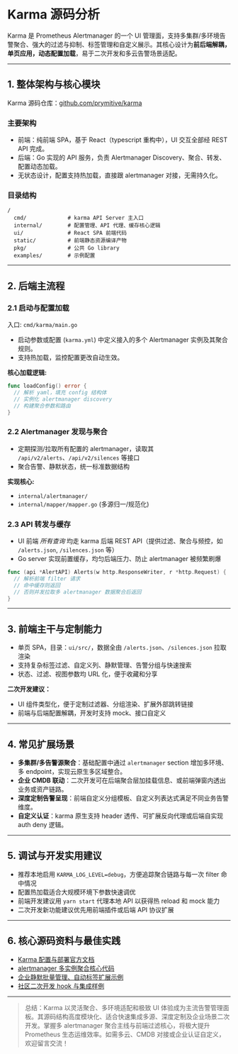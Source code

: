 # Karma 源码分析

Karma 是 Prometheus Alertmanager 的一个 UI 管理面，支持多集群/多环境告警聚合、强大的过滤与抑制、标签管理和自定义展示。其核心设计为**前后端解耦，单页应用，动态配置加载**，易于二次开发和多云告警场景适配。

---

## 1. 整体架构与核心模块

Karma 源码仓库：[github.com/prymitive/karma](https://github.com/prymitive/karma)

### 主要架构
- 前端：纯前端 SPA，基于 React（typescript 重构中），UI 交互全部经 REST API 完成。
- 后端：Go 实现的 API 服务，负责 Alertmanager Discovery、聚合、转发、配置动态加载。
- 无状态设计，配置支持热加载，直接跟 alertmanager 对接，无需持久化。

### 目录结构
```
/
  cmd/             # karma API Server 主入口
  internal/        # 配置管理、API 代理、缓存核心逻辑
  ui/              # React SPA 前端代码
  static/          # 前端静态资源编译产物
  pkg/             # 公共 Go library
  examples/        # 示例配置
```

---

## 2. 后端主流程

### 2.1 启动与配置加载

入口: `cmd/karma/main.go`

- 启动参数或配置 (`karma.yml`) 中定义接入的多个 Alertmanager 实例及其聚合规则。
- 支持热加载，监控配置更改自动生效。

**核心加载逻辑:**
```go
func loadConfig() error {
  // 解析 yaml，填充 config 结构体
  // 实例化 alertmanager discovery
  // 构建聚合参数和路由
}
```

### 2.2 Alertmanager 发现与聚合

- 定期探测/拉取所有配置的 alertmanager，读取其 `/api/v2/alerts`、`/api/v2/silences` 等接口
- 聚合告警、静默状态，统一标准数据结构

**实现核心:**
- `internal/alertmanager/`
- `internal/mapper/mapper.go` (多源归一/规范化)

### 2.3 API 转发与缓存

- UI 前端 *所有查询* 均走 karma 后端 REST API（提供过滤、聚合与频控，如 `/alerts.json`, `/silences.json` 等）
- Go server 实现前置缓存，均匀后端压力、防止 alertmanager 被频繁刷爆

```go
func (api *AlertAPI) Alerts(w http.ResponseWriter, r *http.Request) {
  // 解析前端 filter 请求
  // 命中缓存则返回
  // 否则并发拉取多 alertmanager 数据聚合后返回
}
```

---

## 3. 前端主干与定制能力

- 单页 SPA，目录：`ui/src/`，数据全由 `/alerts.json`、`/silences.json` 拉取渲染
- 支持复杂标签过滤、自定义列、静默管理、告警分组与快速搜索
- 状态、过滤、视图参数均 URL 化，便于收藏和分享

**二次开发建议：**
- UI 组件类型化，便于定制过滤器、分组渲染、扩展外部跳转链接
- 前端与后端配置解耦，开发时支持 mock、接口自定义

---

## 4. 常见扩展场景

- **多集群/多告警源聚合**：基础配置中通过 `alertmanager` section 增加多环境、多 endpoint，实现云原生多区域整合。
- **企业 CMDB 联动**：二次开发可在后端聚合层加挂载信息、或前端弹窗内透出业务或资产链路。
- **深度定制告警呈现**：前端自定义分组模板、自定义列表达式满足不同业务告警维度。
- **自定义认证**：karma 原生支持 header 透传、可扩展反向代理或后端自实现 auth deny 逻辑。

---

## 5. 调试与开发实用建议

- 推荐本地启用 `KARMA_LOG_LEVEL=debug`，方便追踪聚合链路与每一次 filter 命中情况
- 配置热加载适合大规模环境下参数快速调优
- 前端开发建议用 `yarn start` 代理本地 API 以获得热 reload 和 mock 能力
- 二次开发新功能建议优先用前端插件或后端 API 协议扩展

---

## 6. 核心源码资料与最佳实践

- [Karma 配置与部署官方文档](https://karma-docs.prymitive.com/)
- [alertmanager 多实例聚合核心代码](https://github.com/prymitive/karma/tree/main/internal/alertmanager)
- [企业静默批量管理、自动标签扩展示例](https://github.com/prymitive/karma/issues?q=silence)
- [社区二次开发 hook 与集成样例](https://github.com/prymitive/karma/pulls)

---

> 总结：Karma 以灵活聚合、多环境适配和极致 UI 体验成为主流告警管理面板。其源码结构高度模块化、适合快速集成多源、深度定制及企业场景二次开发。掌握多 alertmanager 聚合主线与前端过滤核心，将极大提升 Prometheus 生态运维效率。如需多云、CMDB 对接或企业认证自定义，欢迎留言交流！
